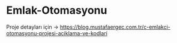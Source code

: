 # Emlak-Otomasyonu

Proje detayları için -> https://blog.mustafaergec.com.tr/c-emlakci-otomasyonu-projesi-aciklama-ve-kodlari


